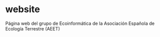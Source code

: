 # website
Página web del grupo de Ecoinformática de la Asociación Española de Ecología Terrestre (AEET)
